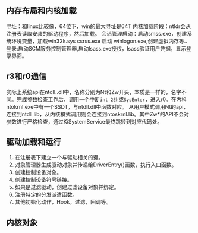 ## 内存布局和内核加载
寻址：和linux比较像，64位下，win的最大寻址是64T
内核加载阶段：ntldr会从注册表读取安装的驱动程序，然后加载。
会话管理启动：启动smss.exe，创建系统环境变量，加载win32k.sys csrss.exe 启动 winlogon.exe,创建虚拟内存等..
登录:启动SCM服务控制管理器,启动lsass.exe授权，lsass验证用户凭据，显示登录界面。

## r3和r0通信
实际上系统api在ntdll..dll中，名称分别为Nt和Zw开头，本质是一样的，名字不同。完成参数检查工作后，调用一个中断`int 2Eh`或`SysEnter`，进入r0。在内科ntokrnl.exe中有一个SSDT，与ntdll.dll中函数对应。
从用户模式调用Nt的api，连接到ntdll.lib，从内核模式调用则会连接到ntoskrnl.lib。其中Zw*的API不会对参数进行严格检查，通过KiSystemService最终跳转到对应代码处。

## 驱动加载和运行
1. 在注册表下建立一个与驱动相关的键。
2. 对象管理器生成驱动对象并传递给DriverEntry()函数，执行入口函数。
3. 创建控制设备对象。
4. 创建控制设备符号链接。
5. 如果是过滤驱动，创建过滤设备对象并绑定。
6. 注册特定的分发派遣函数。
7. 其他初始化动作，Hook，过滤，回调等。

## 内核对象
